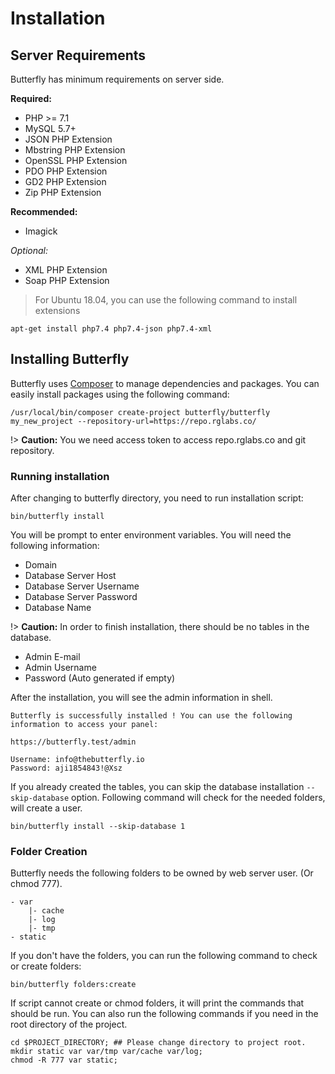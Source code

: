 # Installation

## Server Requirements

Butterfly has minimum requirements on server side. 

**Required:**

* PHP >= 7.1
* MySQL 5.7+
* JSON PHP Extension
* Mbstring PHP Extension
* OpenSSL PHP Extension
* PDO PHP Extension 
* GD2 PHP Extension
* Zip PHP Extension

**Recommended:**

* Imagick  

*Optional:*

* XML PHP Extension
* Soap PHP Extension

>For Ubuntu 18.04, you can use the following command to install extensions

```shell script
apt-get install php7.4 php7.4-json php7.4-xml
```

## Installing Butterfly

Butterfly uses [Composer](https://getcomposer.org/) to manage dependencies and packages. You can easily install packages using the following command:

```shell script
/usr/local/bin/composer create-project butterfly/butterfly my_new_project --repository-url=https://repo.rglabs.co/
```

!> **Caution:** You we need access token to access repo.rglabs.co and git repository.

### Running installation

After changing to butterfly directory, you need to run installation script:

```shell script
bin/butterfly install
```

You will be prompt to enter environment variables. You will need the following information:

- Domain
- Database Server Host
- Database Server Username
- Database Server Password
- Database Name

!> **Caution:** In order to finish installation, there should be no tables in the database.

- Admin E-mail
- Admin Username
- Password (Auto generated if empty)

After the installation, you will see the admin information in shell.

```shell script
Butterfly is successfully installed ! You can use the following information to access your panel:

https://butterfly.test/admin

Username: info@thebutterfly.io
Password: aji1854843!@Xsz
```

If you already created the tables, you can skip the database installation `--skip-database` option. Following command will check for the needed folders, will create a user.

```shell script
bin/butterfly install --skip-database 1
```

### Folder Creation

Butterfly needs the following folders to be owned by web server user. (Or chmod 777).

```
- var
    |- cache
    |- log
    |- tmp
- static
```

If you don't have the folders, you can run the following command to check or create folders:

```shell script
bin/butterfly folders:create
```

If script cannot create or chmod folders, it will print the commands that should be run. You can also run the 
following commands if you need in the root directory of the project.

```shell script
cd $PROJECT_DIRECTORY; ## Please change directory to project root.
mkdir static var var/tmp var/cache var/log;
chmod -R 777 var static;
```

